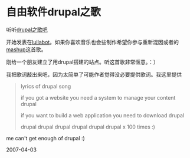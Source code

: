 # 自由软件drupal之歌

听听[drupal之歌吧](http://www.lullabot.com/audio/download/181/TheDrupalSong.mp3)


开始发表在[lullabot](http://www.lullabot.com/audiocast/the_drupal_song)。如果你喜欢音乐也会些制作希望你参与重新混因或者的[mashup](http://drupal.org/node/132582)这首歌。

刚给一个朋友建立了用drupal搭建的站点。听这首歌非常惬意。：）

我把歌词敲出来吧，因为太简单了可能作者觉得没必要提供歌词。我这里提供

> lyrics of drupal song
> 
> if you got a website
> you need a system 
> to manage your content
> drupal
> 
> if you want to build a web application
> you need to download
> drupal
> 
> drupal drupal drupal drupal drupal
> drupal x 100 times :) 

me can't get enough of drupal :)

2007-04-03